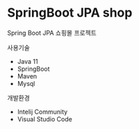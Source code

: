 # SpringBoot JPA shop
Spring Boot JPA 쇼핑몰 프로젝트

사용기술
+ Java 11
+ SpringBoot
+ Maven
+ Mysql

개발환경
+ Intelij Community
+ Visual Studio Code

